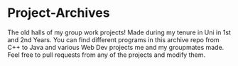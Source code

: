 # Project-Archives
The old halls of my group work projects! Made during my tenure in Uni in 1st and 2nd Years. You can find different programs in this archive repo from C++ to Java and various Web Dev projects me and my groupmates made. Feel free to pull requests from any of the projects and modify them.
